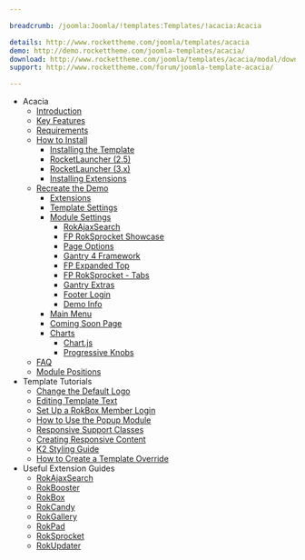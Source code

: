 ```yaml
---

breadcrumb: /joomla:Joomla/!templates:Templates/!acacia:Acacia

details: http://www.rockettheme.com/joomla/templates/acacia
demo: http://demo.rockettheme.com/joomla-templates/acacia/
download: http://www.rockettheme.com/joomla/templates/acacia/modal/downloads
support: http://www.rockettheme.com/forum/joomla-template-acacia/

---
```


* Acacia
    * [Introduction]()
    * [Key Features](INDEX.md#key-features)
    * [Requirements](INDEX.md#requirements)
    * [How to Install](../../platform/templates.md#how-to-install)
        * [Installing the Template](../../platform/templates.md#how-to-install-a-joomla-template)
        * [RocketLauncher (2.5)](../../platform/install_joomla_25.md)
        * [RocketLauncher (3.x)](../../platform/install_joomla_3x.md)
        * [Installing Extensions](../../platform/extensions.md#how-to-install-an-extension)
    * [Recreate the Demo](demo.md)
        * [Extensions](demo.md#recommended-extensions)
        * [Template Settings](demo_override.md)
        * [Module Settings](demo.md#module-settings)
            * [RokAjaxSearch](demo_module_1.md)
            * [FP RokSprocket Showcase](demo_module_2.md)
            * [Page Options](demo_module_3.md)
            * [Gantry 4 Framework](demo_module_4.md)
            * [FP Expanded Top](demo_module_5.md)
            * [FP RokSprocket - Tabs](demo_module_6.md)
            * [Gantry Extras](demo_module_7.md)
            * [Footer Login](demo_module_8.md)
            * [Demo Info](demo_module_9.md)
        * [Main Menu](demo.md#menu-settings)
        * [Coming Soon Page](comingsoon.md)
        * [Charts](charts.md)
            * [Chart.js](charts.md#chart.js-support)
            * [Progressive Knobs](charts.md#progressive-knobs-(canvas))
    * [FAQ](faq.md)
    * [Module Positions](positions.md)
* Template Tutorials
    * [Change the Default Logo](../../basic/how_to_edit_the_logo.md)
    * [Editing Template Text](../../basic/how_to_edit_template_text.md)
    * [Set Up a RokBox Member Login](../../basic/how_to_set_up_a_rokbox_member_login.md)
    * [How to Use the Popup Module](../../basic/how_to_use_popup_module.md)
    * [Responsive Support Classes](../../basic/responsive_support_classes.md)
    * [Creating Responsive Content](../../basic/creating_responsive_content.md)
    * [K2 Styling Guide](../../basic/k2_styling_guide.md)
    * [How to Create a Template Override](../../basic/how_to_create_a_template_override.md)
* Useful Extension Guides
    * [RokAjaxSearch](../../extensions/rokajaxsearch/)
    * [RokBooster](../../extensions/rokbooster/)
    * [RokBox](../../extensions/rokbox/)
    * [RokCandy](../../extensions/rokcandy)
    * [RokGallery](../../extensions/rokgallery/)
    * [RokPad](../../extensions/rokpad/)
    * [RokSprocket](../../extensions/roksprocket/)
    * [RokUpdater](../../extensions/rokupdater/)
